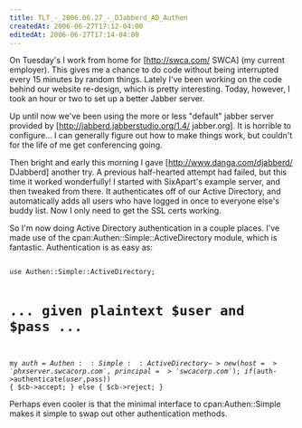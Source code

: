 ```yaml
---
title: TLT_-_2006.06.27_-_DJabberd_AD_Authen
createdAt: 2006-06-27T17:12-04:00
editedAt: 2006-06-27T17:14-04:00
---
```


On Tuesday's I work from home for [http://swca.com/ SWCA] (my current employer). This gives me a chance to do code without being interrupted every 15 minutes by random things. Lately I've been working on the code behind our website re-design, which is pretty interesting. Today, however, I took an hour or two to set up a better Jabber server.

Up until now we've been using the more or less "default" jabber server provided by [http://jabberd.jabberstudio.org/1.4/ jabber.org]. It is horrible to configure... I can generally figure out how to make things work, but couldn't for the life of me get conferencing going.

Then bright and early this morning I gave [http://www.danga.com/djabberd/ DJabberd] another try. A previous half-hearted attempt had failed, but this time it worked wonderfully! I started with SixApart's example server, and then tweaked from there. It authenticates off of our Active Directory, and automatically adds all users who have logged in once to everyone else's buddy list. Now I only need to get the SSL certs working.

So I'm now doing Active Directory authentication in a couple places. I've made use of the cpan:Authen::Simple::ActiveDirectory module, which is fantastic. Authentication is as easy as:

<code>
use Authen::Simple::ActiveDirectory;

# ... given plaintext $user and $pass ...

  my $auth = Authen::Simple::ActiveDirectory->new(
    host => 'phxserver.swcacorp.com',
    principal => 'swcacorp.com'
  );
  if($auth->authenticate($user,$pass)) {
    $cb->accept;
  } else {
    $cb->reject;
  }
</code>

Perhaps even cooler is that the minimal interface to cpan:Authen::Simple makes it simple to swap out other authentication methods.

